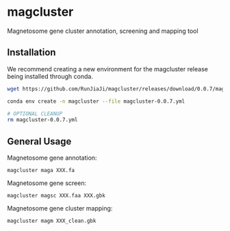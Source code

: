 # magcluster
Magnetosome gene cluster annotation, screening and mapping tool
## Installation
We recommend creating a new environment for the magcluster release being installed through conda.
```bash
wget https://github.com/RunJiaJi/magcluster/releases/download/0.0.7/magcluster-0.0.7.yml

conda env create -n magcluster --file magcluster-0.0.7.yml

# OPTIONAL CLEANUP
rm magcluster-0.0.7.yml
```

## General Usage
Magnetosome gene annotation:  
```
magcluster maga XXX.fa
```
  
Magnetosome gene screen:  
```
magcluster magsc XXX.faa XXX.gbk
```
  
Magnetosome gene cluster mapping:  
```
magcluster magm XXX_clean.gbk
```